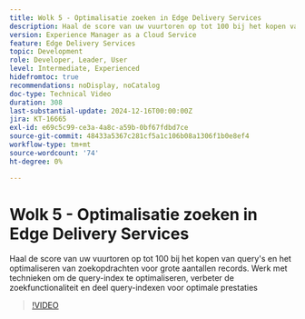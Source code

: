 ```yaml
---
title: Wolk 5 - Optimalisatie zoeken in Edge Delivery Services
description: Haal de score van uw vuurtoren op tot 100 bij het kopen van query's en het optimaliseren van zoekopdrachten voor grote aantallen records.
version: Experience Manager as a Cloud Service
feature: Edge Delivery Services
topic: Development
role: Developer, Leader, User
level: Intermediate, Experienced
hidefromtoc: true
recommendations: noDisplay, noCatalog
doc-type: Technical Video
duration: 308
last-substantial-update: 2024-12-16T00:00:00Z
jira: KT-16665
exl-id: e69c5c99-ce3a-4a8c-a59b-0bf67fdbd7ce
source-git-commit: 48433a5367c281cf5a1c106b08a1306f1b0e8ef4
workflow-type: tm+mt
source-wordcount: '74'
ht-degree: 0%

---
```


# Wolk 5 - Optimalisatie zoeken in Edge Delivery Services

Haal de score van uw vuurtoren op tot 100 bij het kopen van query&#39;s en het optimaliseren van zoekopdrachten voor grote aantallen records. Werk met technieken om de query-index te optimaliseren, verbeter de zoekfunctionaliteit en deel query-indexen voor optimale prestaties

>[!VIDEO](https://video.tv.adobe.com/v/3440984/?learn=on&enablevpops&captions=dut)
